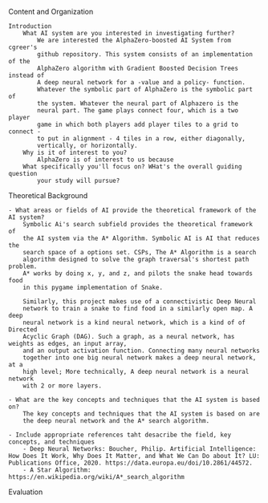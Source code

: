 Content and Organization

    Introduction
        What AI system are you interested in investigating further?
            We are interested the AlphaZero-boosted AI System from cgreer's 
            github repository. This system consists of an implementation of the 
            AlphaZero algorithm with Gradient Boosted Decision Trees instead of
            A deep neural network for a -value and a policy- function.
            Whatever the symbolic part of AlphaZero is the symbolic part of 
            the system. Whatever the neural part of Alphazero is the 
            neural part. The game plays connect four, which is a two player
            game in which both players add player tiles to a grid to connect -  
            to put in alignment - 4 tiles in a row, either diagonally, 
            vertically, or horizontally.
        Why is it of interest to you?
            AlphaZero is of interest to us because 
        What specifically you'll focus on? WHat's the overall guiding question
            your study will pursue?
            

  Theoretical Background

    - What areas or fields of AI provide the theoretical framework of the AI system?
        Symbolic Ai's search subfield provides the theoretical framework of 
        the AI system via the A* Algorithm. Symbolic AI is AI that reduces the 
        search space of a options set. CSPs, The A* Algorithm is a search 
        algorithm designed to solve the graph traversal's shortest path problem.
        A* works by doing x, y, and z, and pilots the snake head towards food
        in this pygame implementation of Snake.
        
        Similarly, this project makes use of a connectivistic Deep Neural 
        network to train a snake to find food in a similarly open map. A deep 
        neural network is a kind neural network, which is a kind of of Directed 
        Acyclic Graph (DAG). Such a graph, as a neural network, has weights as edges, an input array,
        and an output activation function. Connecting many neural networks 
        together into one big neural network makes a deep neural network, at a
        high level; More technically, A deep neural network is a neural network
        with 2 or more layers.

    - What are the key concepts and techniques that the AI system is based on?
        The key concepts and techniques that the AI system is based on are
        the deep neural network and the A* search algorithm.

    - Include appropriate references taht desacribe the field, key concepts, and techniques
        - Deep Neural Networks: Boucher, Philip. Artificial Intelligence: How Does It Work, Why Does It Matter, and What We Can Do about It? LU: Publications Office, 2020. https://data.europa.eu/doi/10.2861/44572.
        - A Star Algorithm: https://en.wikipedia.org/wiki/A*_search_algorithm

Evaluation